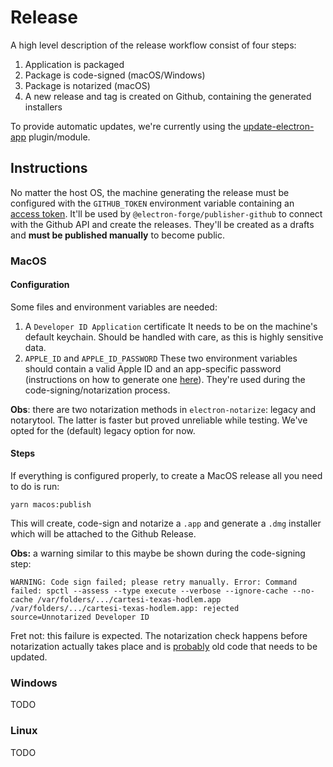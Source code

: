 # Release

A high level description of the release workflow consist of four steps:

1. Application is packaged
2. Package is code-signed (macOS/Windows)
3. Package is notarized (macOS)
4. A new release and tag is created on Github, containing the generated installers

To provide automatic updates, we're currently using the [update-electron-app](https://github.com/electron/update-electron-app) plugin/module.

## Instructions

No matter the host OS, the machine generating the release must be configured with the `GITHUB_TOKEN` environment variable containing an [access token](https://github.com/settings/tokens/new). It'll be used by `@electron-forge/publisher-github` to connect with the Github API and create the releases. They'll be created as a drafts and **must be published manually** to become public.

### MacOS

#### Configuration

Some files and environment variables are needed:

1. A `Developer ID Application` certificate
It needs to be on the machine's default keychain. Should be handled with care, as this is highly sensitive data.
2. `APPLE_ID` and `APPLE_ID_PASSWORD`
These two environment variables should contain a valid Apple ID and an app-specific password (instructions on how to generate one [here](https://support.apple.com/en-us/HT204397)). They're used during the code-signing/notarization process.

**Obs**: there are two notarization methods in `electron-notarize`: legacy and notarytool. The latter is faster but proved unreliable while testing. We've opted for the (default) legacy option for now.

#### Steps

If everything is configured properly, to create a MacOS release all you need to do is run:

```shell
yarn macos:publish
```

This will create, code-sign and notarize a `.app` and generate a `.dmg` installer which will be attached to the Github Release.

**Obs:** a warning similar to this maybe be shown during the code-signing step:

```shell
WARNING: Code sign failed; please retry manually. Error: Command failed: spctl --assess --type execute --verbose --ignore-cache --no-cache /var/folders/.../cartesi-texas-hodlem.app
/var/folders/.../cartesi-texas-hodlem.app: rejected
source=Unnotarized Developer ID
```

Fret not: this failure is expected. The notarization check happens before notarization actually takes place and is [probably](https://developer.apple.com/forums/thread/697306) old code that needs to be updated.

### Windows

TODO

### Linux

TODO
